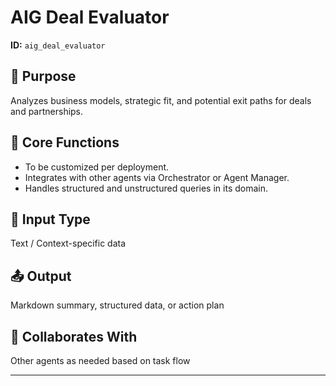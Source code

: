 # AIG Deal Evaluator

**ID:** `aig_deal_evaluator`

## 🎯 Purpose
Analyzes business models, strategic fit, and potential exit paths for deals and partnerships.

## 🧩 Core Functions
- To be customized per deployment.
- Integrates with other agents via Orchestrator or Agent Manager.
- Handles structured and unstructured queries in its domain.

## 📝 Input Type
Text / Context-specific data

## 📤 Output
Markdown summary, structured data, or action plan

## 🤝 Collaborates With
Other agents as needed based on task flow

---
